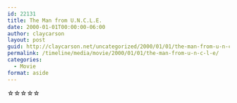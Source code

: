 ```yaml
---
id: 22131
title: The Man from U.N.C.L.E.
date: 2000-01-01T00:00:00-06:00
author: claycarson
layout: post
guid: http://claycarson.net/uncategorized/2000/01/01/the-man-from-u-n-c-l-e/
permalink: /timeline/media/movie/2000/01/01/the-man-from-u-n-c-l-e/
categories:
  - Movie
format: aside
---
```

<div class="media-details"></div>

<div class="media-creator"></div>

<div class="media-rating">☆☆☆☆☆</div>